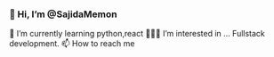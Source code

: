 ### 👋 Hi, I’m @SajidaMemon
🌱 I’m currently learning python,react 
👩🏼‍💻 I’m interested in ... Fullstack development.
📫 How to reach me 

<!--
**SajidaMemon/SajidaMemon** is a ✨ _special_ ✨ repository because its `README.md` (this file) appears on your GitHub profile.

Here are some ideas to get you started:

- 🔭 I’m currently working on ...
- 🌱 I’m currently learning ...
- 👯 I’m looking to collaborate on ...
- 🤔 I’m looking for help with ...
- 💬 Ask me about ...
- 📫 How to reach me: ...
- 😄 Pronouns: ...
- ⚡ Fun fact: ...
-->
